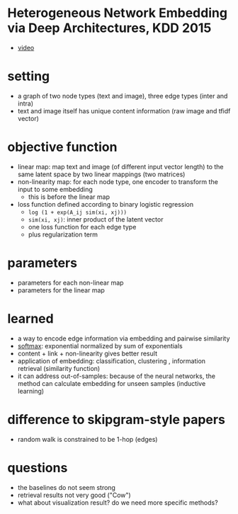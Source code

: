 # Heterogeneous Network Embedding via Deep Architectures, KDD 2015

- [video](https://www.youtube.com/watch?v=ZpyzyyXHx6A)

# setting

- a graph of two node types (text and image), three edge types (inter and intra)
- text and image itself has unique content information (raw image and tfidf vector)

# objective function

- linear map: map text and image (of different input vector length) to the same latent space by two linear mappings (two matrices)
- non-linearity map: for each node type, one encoder to transform the input to some embedding
  - this is before the linear map
- loss function defined according to binary logistic regression
  - `log (1 + exp(A_ij sim(xi, xj)))`
  - `sim(xi, xj)`: inner product of the latent vector
  - one loss function for each edge type
  - plus regularization term

# parameters

- parameters for each non-linear map
- parameters for the linear map


# learned

- a way to encode edge information via embedding and pairwise similarity
- [softmax](https://en.wikipedia.org/wiki/Softmax_function): exponential normalized by sum of exponentials
- content + link + non-linearity gives better result
- application of embedding: classification, clustering , information retrieval (similarity function)
- it can address out-of-samples: because of the neural networks, the method can calculate embedding for unseen samples (inductive learning)

# difference to skipgram-style papers

- random walk is constrained to be 1-hop (edges)

# questions

- the baselines do not seem strong
- retrieval results not very good ("Cow")
- what about visualization result? do we need more specific methods?



